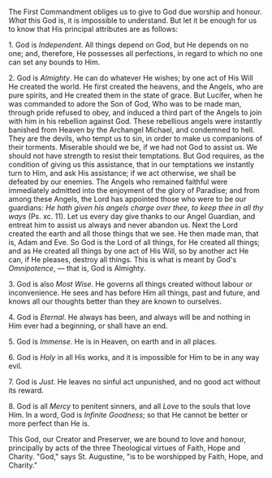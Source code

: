 
The First Commandment obliges us to give to God due worship and honour. *What* this God is, it is impossible to understand. But let it be enough for us to know that His principal attributes are as follows:

1\. God is *Independent*. All things depend on God, but He depends on no one; and, therefore, He possesses all perfections, in regard to which no one can set any bounds to Him.

2\. God is *Almighty*. He can do whatever He wishes; by one act of His Will He created the world. He first created the heavens, and the Angels, who are pure spirits, and He created them in the state of grace. But Lucifer, when he was commanded to adore the Son of God, Who was to be made man, through pride refused to obey, and induced a third part of the Angels to join with him in his rebellion against God. These rebellious angels were instantly banished from Heaven by the Archangel Michael, and condemned to hell. They are the devils, who tempt us to sin, in order to make us companions of their torments. Miserable should we be, if we had not God to assist us. We should not have strength to resist their temptations. But God requires, as the condition of giving us this assistance, that in our temptations we instantly turn to Him, and ask His assistance; if we act otherwise, we shall be defeated by our enemies. The Angels who remained faithful were immediately admitted into the enjoyment of the glory of Paradise; and from among these Angels, the Lord has appointed those who were to be our guardians: *He hath given his angels charge over thee, to keep thee in all thy ways* (Ps. xc. 11). Let us every day give thanks to our Angel Guardian, and entreat him to assist us always and never abandon us. Next the Lord created the earth and all those things that we see. He then made man, that is, Adam and Eve. So God is the Lord of all things, for He created all things; and as He created all things by one act of His Will, so by another act He can, if He pleases, destroy all things. This is what is meant by God\'s *Omnipotence*, — that is, God is Almighty.

3\. God is also *Most Wise*. He governs all things created without labour or inconvenience. He sees and has before Him all things, past and future, and knows all our thoughts better than they are known to ourselves.

4\. God is *Eternal*. He always has been, and always will be and nothing in Him ever had a beginning, or shall have an end.

5\. God is *Immense*. He is in Heaven, on earth and in all places.

6\. God is *Holy* in all His works, and it is impossible for Him to be in any way evil.

7\. God is *Just*. He leaves no sinful act unpunished, and no good act without its reward.

8\. God is all *Mercy* to penitent sinners, and all *Love* to the souls that love Him. In a word, God is *Infinite Goodness*; so that He cannot be better or more perfect than He is.

This God, our Creator and Preserver, we are bound to love and honour, principally by acts of the three Theological virtues of Faith, Hope and Charity. \"God,\" says St. Augustine, \"is to be worshipped by Faith, Hope, and Charity.\"

